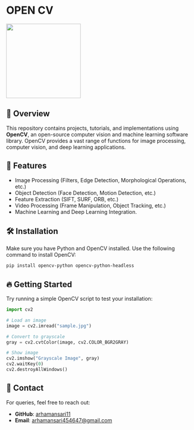 # OPEN CV

<img src="https://upload.wikimedia.org/wikipedia/commons/3/32/OpenCV_Logo_with_text_svg_version.svg" width="200"/>

## 📌 Overview
This repository contains projects, tutorials, and implementations using **OpenCV**, an open-source computer vision and machine learning software library. OpenCV provides a vast range of functions for image processing, computer vision, and deep learning applications.

## 🚀 Features
- Image Processing (Filters, Edge Detection, Morphological Operations, etc.)
- Object Detection (Face Detection, Motion Detection, etc.)
- Feature Extraction (SIFT, SURF, ORB, etc.)
- Video Processing (Frame Manipulation, Object Tracking, etc.)
- Machine Learning and Deep Learning Integration.

## 🛠 Installation
Make sure you have Python and OpenCV installed. Use the following command to install OpenCV:
```sh
pip install opencv-python opencv-python-headless
```

## 🔥 Getting Started
Try running a simple OpenCV script to test your installation:
```python
import cv2

# Load an image
image = cv2.imread("sample.jpg")

# Convert to grayscale
gray = cv2.cvtColor(image, cv2.COLOR_BGR2GRAY)

# Show image
cv2.imshow("Grayscale Image", gray)
cv2.waitKey(0)
cv2.destroyAllWindows()
```

## 📧 Contact
For queries, feel free to reach out:
- **GitHub**: [arhamansari11](https://github.com/arhamansari11)
- **Email**: arhamansari454647@gmail.com
